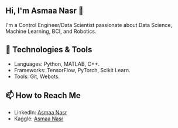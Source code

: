 ## Hi, I'm Asmaa Nasr 👋

I'm a Control Engineer/Data Scientist passionate about Data Science, Machine Learning, BCI, and Robotics.

## 🔧 Technologies & Tools
- Languages: Python, MATLAB, C++.
- Frameworks: TensorFlow, PyTorch, Scikit Learn.
- Tools: Git, Webots.
<!--
## 🚀 Projects
- [Project 1](https://github.com/yourusername/project1): A brief description.
- [Project 2](https://github.com/yourusername/project2): A brief description.
-->
## 📫 How to Reach Me
- LinkedIn: [Asmaa Nasr](https://www.linkedin.com/in/asmaa-nasr-346430206)
- Kaggle: [Asmaa Nasr](https://www.kaggle.com/anmuser)
<!-- - Portfolio: [Your Portfolio Website](https://yourwebsite.com)
- Email: your.email@example.com



## 📊 GitHub Stats
![Your GitHub Stats](https://github-readme-stats.vercel.app/api?username=asma-nasr&show_icons=true&theme=radical)

-->














<!--
**Asma-Nasr/Asma-Nasr** is a ✨ _special_ ✨ repository because its `README.md` (this file) appears on your GitHub profile.

Here are some ideas to get you started:

- 🔭 I’m currently working on ...
- 🌱 I’m currently learning ...
- 👯 I’m looking to collaborate on ...
- 🤔 I’m looking for help with ...
- 💬 Ask me about ...
- 📫 How to reach me: ...
- 😄 Pronouns: ...
- ⚡ Fun fact: ...
-->
